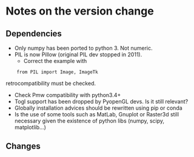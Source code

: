 # Notes on the version change

## Dependencies
* Only numpy has been ported to python 3. Not numeric.
* PIL is now Pillow (original PIL dev stopped in 2011).
  - Correct the example with
```
    from PIL import Image, ImageTk
```
   retrocompatibility must be checked.
* Check Pmw compatibility with python3.4+
* Togl support has been dropped by PyopenGL devs. Is it still relevant?
* Globally installation advices should be rewritten using pip or conda
* Is the use of some tools such as MatLab, Gnuplot or Raster3d still
  necessary given the existence of python libs (numpy, scipy, matplotlib...)

## Changes

